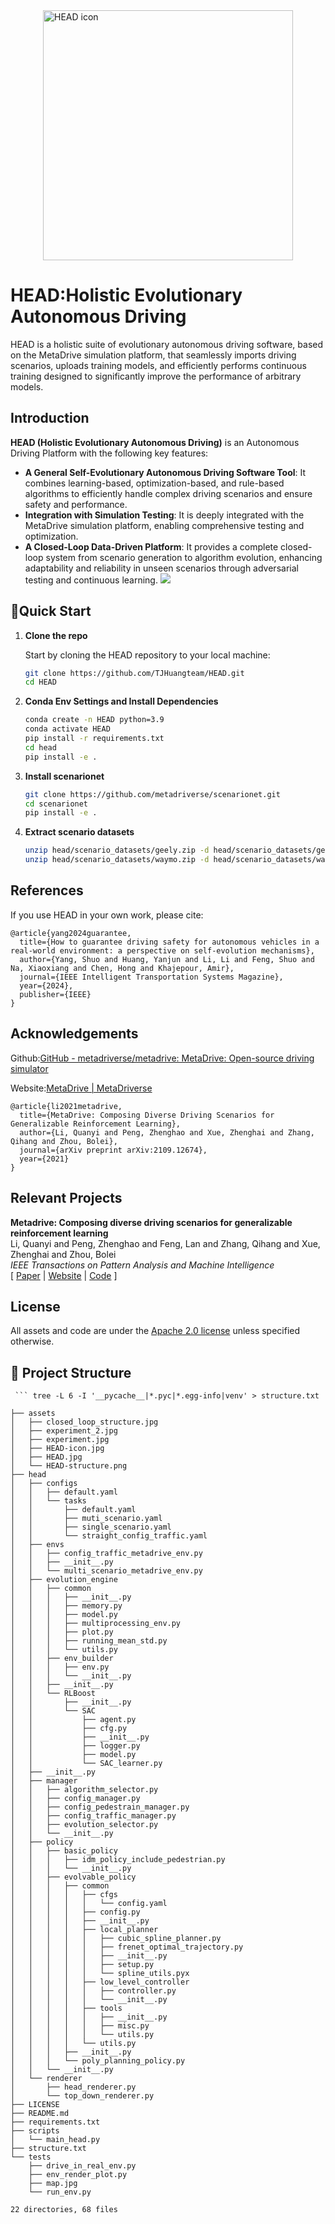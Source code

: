 <img src="./assets/HEAD-icon.jpg" alt="HEAD icon" style="display:block; margin: 0 auto; width: 400px;">

# HEAD:Holistic Evolutionary Autonomous Driving
HEAD is a holistic suite of evolutionary autonomous driving software, based on the MetaDrive simulation platform, that seamlessly imports driving scenarios, uploads training models, and efficiently performs continuous training designed to significantly improve the performance of arbitrary models.
## Introduction
**HEAD (Holistic Evolutionary Autonomous Driving)** is an Autonomous Driving Platform with the following key features: 
- **A General Self-Evolutionary Autonomous Driving Software Tool**: It combines learning-based, optimization-based, and rule-based algorithms to efficiently handle complex driving scenarios and ensure safety and performance.
- **Integration with Simulation Testing**: It is deeply integrated with the MetaDrive simulation platform, enabling comprehensive testing and optimization.
- **A Closed-Loop Data-Driven Platform**: It provides a complete closed-loop system from scenario generation to algorithm evolution, enhancing adaptability and reliability in unseen scenarios through adversarial testing and continuous learning.
![](./assets/HEAD.jpg)
## 🔧Quick Start
1. **Clone the repo**

   Start by cloning the HEAD repository to your local machine:
    ``` bash
    git clone https://github.com/TJHuangteam/HEAD.git
    cd HEAD
   ```
2. **Conda Env Settings and Install Dependencies**
    ``` bash
    conda create -n HEAD python=3.9
    conda activate HEAD
    pip install -r requirements.txt
   cd head
   pip install -e .
    ```
3. **Install scenarionet**

   ```bash
   git clone https://github.com/metadriverse/scenarionet.git
   cd scenarionet
   pip install -e .
   ```
4. **Extract scenario datasets**

   ```bash
   unzip head/scenario_datasets/geely.zip -d head/scenario_datasets/geely/
   unzip head/scenario_datasets/waymo.zip -d head/scenario_datasets/waymo/

## References

If you use HEAD in your own work, please cite:
```text
@article{yang2024guarantee,
  title={How to guarantee driving safety for autonomous vehicles in a real-world environment: a perspective on self-evolution mechanisms},
  author={Yang, Shuo and Huang, Yanjun and Li, Li and Feng, Shuo and Na, Xiaoxiang and Chen, Hong and Khajepour, Amir},
  journal={IEEE Intelligent Transportation Systems Magazine},
  year={2024},
  publisher={IEEE}
}
```





## Acknowledgements

Github:[GitHub - metadriverse/metadrive: MetaDrive: Open-source driving simulator](https://github.com/metadriverse/metadrive)

Website:[MetaDrive | MetaDriverse](https://metadriverse.github.io//metadrive/)



``` text
@article{li2021metadrive,
  title={MetaDrive: Composing Diverse Driving Scenarios for Generalizable Reinforcement Learning},
  author={Li, Quanyi and Peng, Zhenghao and Xue, Zhenghai and Zhang, Qihang and Zhou, Bolei},
  journal={arXiv preprint arXiv:2109.12674},
  year={2021}
}
```



## Relevant Projects

**Metadrive: Composing diverse driving scenarios for generalizable reinforcement learning**
\
Li, Quanyi and Peng, Zhenghao and Feng, Lan and Zhang, Qihang and Xue, Zhenghai and Zhou, Bolei
\
*IEEE Transactions on Pattern Analysis and Machine Intelligence*
\
[
<a href="https://arxiv.org/pdf/2109.12674.pdf">Paper</a>
|
<a href="https://metadriverse.github.io/metadrive-simulator/">Website</a>
|
<a href="https://github.com/metadriverse/metadrive">Code</a>
]

## License

All assets and code are under the [Apache 2.0 license](./LICENSE) unless specified otherwise.

## 📁 Project Structure

     ``` tree -L 6 -I '__pycache__|*.pyc|*.egg-info|venv' > structure.txt


```text
├── assets
│   ├── closed_loop_structure.jpg
│   ├── experiment_2.jpg
│   ├── experiment.jpg
│   ├── HEAD-icon.jpg
│   ├── HEAD.jpg
│   └── HEAD-structure.png
├── head
│   ├── configs
│   │   ├── default.yaml
│   │   └── tasks
│   │       ├── default.yaml
│   │       ├── muti_scenario.yaml
│   │       ├── single_scenario.yaml
│   │       └── straight_config_traffic.yaml
│   ├── envs
│   │   ├── config_traffic_metadrive_env.py
│   │   ├── __init__.py
│   │   └── multi_scenario_metadrive_env.py
│   ├── evolution_engine
│   │   ├── common
│   │   │   ├── __init__.py
│   │   │   ├── memory.py
│   │   │   ├── model.py
│   │   │   ├── multiprocessing_env.py
│   │   │   ├── plot.py
│   │   │   ├── running_mean_std.py
│   │   │   └── utils.py
│   │   ├── env_builder
│   │   │   ├── env.py
│   │   │   └── __init__.py
│   │   ├── __init__.py
│   │   └── RLBoost
│   │       ├── __init__.py
│   │       └── SAC
│   │           ├── agent.py
│   │           ├── cfg.py
│   │           ├── __init__.py
│   │           ├── logger.py
│   │           ├── model.py
│   │           └── SAC_learner.py
│   ├── __init__.py
│   ├── manager
│   │   ├── algorithm_selector.py
│   │   ├── config_manager.py
│   │   ├── config_pedestrain_manager.py
│   │   ├── config_traffic_manager.py
│   │   ├── evolution_selector.py
│   │   └── __init__.py
│   ├── policy
│   │   ├── basic_policy
│   │   │   ├── idm_policy_include_pedestrian.py
│   │   │   └── __init__.py
│   │   ├── evolvable_policy
│   │   │   ├── common
│   │   │   │   ├── cfgs
│   │   │   │   │   └── config.yaml
│   │   │   │   ├── config.py
│   │   │   │   ├── __init__.py
│   │   │   │   ├── local_planner
│   │   │   │   │   ├── cubic_spline_planner.py
│   │   │   │   │   ├── frenet_optimal_trajectory.py
│   │   │   │   │   ├── __init__.py
│   │   │   │   │   ├── setup.py
│   │   │   │   │   └── spline_utils.pyx
│   │   │   │   ├── low_level_controller
│   │   │   │   │   ├── controller.py
│   │   │   │   │   └── __init__.py
│   │   │   │   ├── tools
│   │   │   │   │   ├── __init__.py
│   │   │   │   │   ├── misc.py
│   │   │   │   │   └── utils.py
│   │   │   │   └── utils.py
│   │   │   ├── __init__.py
│   │   │   └── poly_planning_policy.py
│   │   └── __init__.py
│   └── renderer
│       ├── head_renderer.py
│       └── top_down_renderer.py
├── LICENSE
├── README.md
├── requirements.txt
├── scripts
│   └── main_head.py
├── structure.txt
└── tests
    ├── drive_in_real_env.py
    ├── env_render_plot.py
    ├── map.jpg
    └── run_env.py

22 directories, 68 files
```



